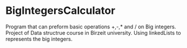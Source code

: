 # BigIntegersCalculator
Program that can preform basic operations +,-,* and / on Big integers.
Project of Data structrue course in Birzeit university.
Using linkedLists to represents the big integers.
